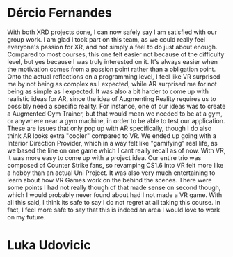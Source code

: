 
# Dércio Fernandes 
With both XRD projects done, I can now safely say I am satisfied with our group work. I am glad I took part on this team, as we could really feel everyone's passion for XR, and not simply a feel to do just about enough.
Compared to most courses, this one felt easier not because of the difficulty level, but yes because I was truly interested on it. It's always easier when the motivation comes from a passion point rather than a obligation point.
Onto the actual reflections on a programming level, I feel like VR surprised me by not being as complex as I expected, while AR surprised me for not being as simple as I expected. It was also a bit harder to come up with realistic ideas for AR, since the idea of Augmenting Reality requires us to possibly need a specific reality. For instance, one of our ideas was to create a Augmented Gym Trainer, but that would mean we needed to be at a gym, or anywhere near a gym machine, in order to be able to test our application. These are issues that only pop up with AR specifically, though I do also think AR looks extra "cooler" compared to VR.
We ended up going with a Interior Direction Provider, which in a way felt like "gamifying" real life, as we based the line on one game which I cant really recall as of now.
With VR, it was more easy to come up with a project idea. Our entire trio was composed of Counter Strike fans, so revamping CS1.6 into VR felt more like a hobby than an actual Uni Project. It was also very much entertaining to learn about how VR Games work on the behind the scenes. There were some points I had not really though of that made sense  on second though, which I would probably never found about had I not made a VR game.
With all this said, I think its safe to say I do not regret at all taking this course. In fact, I feel more safe to say that this is indeed an area I would love to work on my future.  


# Luka Udovicic
